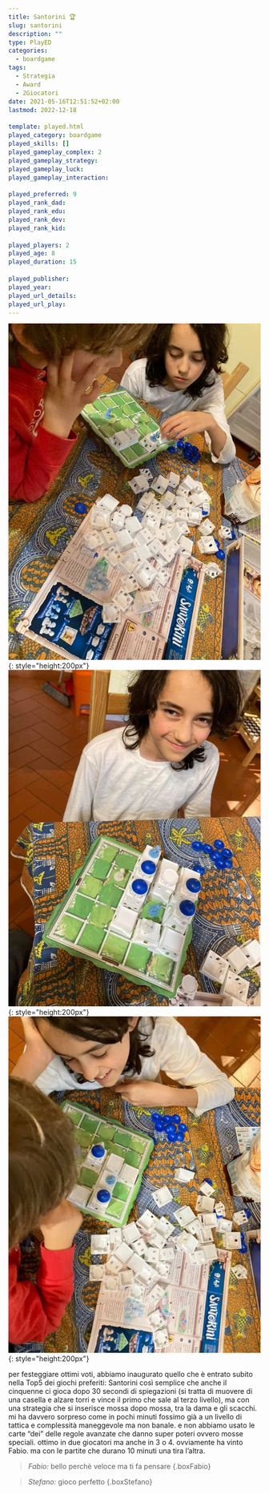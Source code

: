```yaml
---
title: Santorini 🏆
slug: santorini
description: ""
type: PlayED
categories:
  - boardgame
tags:
  - Strategia
  - Award
  - 2Giocatori
date: 2021-05-16T12:51:52+02:00
lastmod: 2022-12-18

template: played.html
played_category: boardgame
played_skills: []
played_gameplay_complex: 2
played_gameplay_strategy:
played_gameplay_luck:
played_gameplay_interaction:

played_preferred: 9
played_rank_dad: 
played_rank_edu:
played_rank_dev:
played_rank_kid: 

played_players: 2
played_age: 8
played_duration: 15

played_publisher: 
played_year: 
played_url_details: 
played_url_play: 
---
```


![](img/santorini1.webp){: style="height:200px"}
![](img/santorini2.webp){: style="height:200px"}
![](img/santorini3.webp){: style="height:200px"}

per festeggiare ottimi voti, abbiamo inaugurato quello che è entrato subito nella Top5 dei giochi preferiti: Santorini
così semplice che anche il cinquenne ci gioca dopo 30 secondi di spiegazioni (si tratta di muovere di una casella e alzare torri e vince il primo che sale al terzo livello), ma con una strategia che si inserisce mossa dopo mossa, tra la dama e gli scacchi.
mi ha davvero sorpreso come in pochi minuti fossimo già a un livello di tattica e complessità maneggevole ma non banale. 
e non abbiamo usato le carte “dei” delle regole avanzate che danno super poteri ovvero mosse speciali. 
ottimo in due giocatori ma anche in 3 o 4.
ovviamente ha vinto Fabio. ma con le partite che durano 10 minuti una tira l’altra. 

> *Fabio:* bello perchè veloce ma ti fa pensare
{.boxFabio}

> *Stefano:* gioco perfetto
{.boxStefano}
